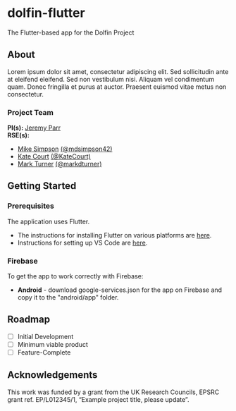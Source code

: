 # dolfin-flutter
The Flutter-based app for the Dolfin Project

## About

Lorem ipsum dolor sit amet, consectetur adipiscing elit. Sed sollicitudin ante at eleifend eleifend. Sed non vestibulum nisi. Aliquam vel condimentum quam. Donec fringilla et purus at auctor. Praesent euismod vitae metus non consectetur. 

### Project Team
**PI(s):** [Jeremy Parr](https://research.ncl.ac.uk/neurodisability/theteam/jeremyparr/)  
**RSE(s):** 
* [Mike Simpson](https://rse.ncldata.dev/mike-simpson) [(@mdsimpson42)](https://github.com/mdsimpson42) 
* [Kate Court](https://rse.ncldata.dev/kate-court) [(@KateCourt)](https://github.com/KateCourt) 
* [Mark Turner](https://rse.ncldata.dev/mark-turner) [(@markdturner)](https://github.com/markdturner)

## Getting Started

### Prerequisites

The application uses Flutter.

* The instructions for installing Flutter on various platforms are [here](https://docs.flutter.dev/get-started/install).
* Instructions for setting up VS Code are [here](https://docs.flutter.dev/development/tools/vs-code). 

### Firebase

To get the app to work correctly with Firebase:

* **Android** - download google-services.json for the app on Firebase and copy it to the "android/app" folder.

## Roadmap

- [ ] Initial Development  
- [ ] Minimum viable product  
- [ ] Feature-Complete

## Acknowledgements
This work was funded by a grant from the UK Research Councils, EPSRC grant ref. EP/L012345/1, “Example project title, please update”.
